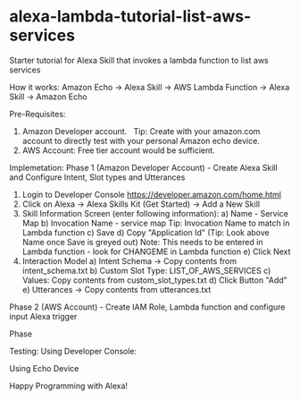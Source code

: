 # alexa-lambda-tutorial-list-aws-services
Starter tutorial for Alexa Skill that invokes a lambda function to list aws services

How it works:
Amazon Echo -> Alexa Skill -> AWS Lambda Function -> Alexa Skill -> Amazon Echo

Pre-Requisites:
1) Amazon Developer account.
   Tip: Create with your amazon.com account to directly test with your personal Amazon echo device.
2) AWS Account:
   Free tier account would be sufficient.

Implemetation:
Phase 1 (Amazon Developer Account) - Create Alexa Skill and Configure Intent, Slot types and Utterances
1) Login to Developer Console https://developer.amazon.com/home.html
2) Click on Alexa -> Alexa Skills Kit (Get Started) -> Add a New Skill
3) Skill Information Screen (enter following information): 
   a) Name - Service Map
   b) Invocation Name - service map
      Tip: Invocation Name to match in Lambda function
   c) Save
   d) Copy "Application Id"  (Tip: Look above Name once Save is greyed out)
      Note: This needs to be entered in Lambda function - look for CHANGEME in Lambda function
   e) Click Next
 4) Interaction Model
   a) Intent Schema -> Copy contents from intent_schema.txt
   b) Custom Slot Type: LIST_OF_AWS_SERVICES
   c) Values: Copy contents from custom_slot_types.txt
   d) Click Button "Add"
   e) Utterances -> Copy contents from utterances.txt

Phase 2 (AWS Account) - Create IAM Role, Lambda function and configure input Alexa trigger

Phase 

Testing:
Using Developer Console:

Using Echo Device


Happy Programming with Alexa!

